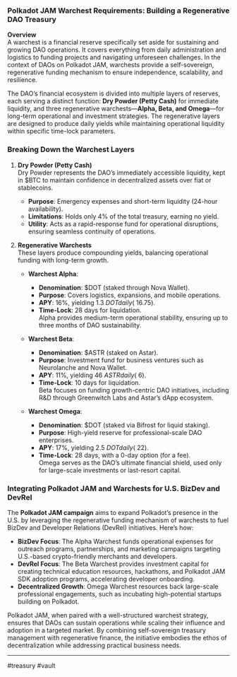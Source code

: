 ### Polkadot JAM Warchest Requirements: Building a Regenerative DAO Treasury

**Overview**  
A warchest is a financial reserve specifically set aside for sustaining and growing DAO operations. It covers everything from daily administration and logistics to funding projects and navigating unforeseen challenges. In the context of DAOs on Polkadot JAM, warchests provide a self-sovereign, regenerative funding mechanism to ensure independence, scalability, and resilience.

The DAO’s financial ecosystem is divided into multiple layers of reserves, each serving a distinct function: **Dry Powder (Petty Cash)** for immediate liquidity, and three regenerative warchests—**Alpha, Beta, and Omega**—for long-term operational and investment strategies. The regenerative layers are designed to produce daily yields while maintaining operational liquidity within specific time-lock parameters.

### **Breaking Down the Warchest Layers**

1. **Dry Powder (Petty Cash)**  
    Dry Powder represents the DAO’s immediately accessible liquidity, kept in $BTC to maintain confidence in decentralized assets over fiat or stablecoins.
    
    - **Purpose**: Emergency expenses and short-term liquidity (24-hour availability).
    - **Limitations**: Holds only 4% of the total treasury, earning no yield.
    - **Utility**: Acts as a rapid-response fund for operational disruptions, ensuring seamless continuity of operations.
2. **Regenerative Warchests**  
    These layers produce compounding yields, balancing operational funding with long-term growth.
    
    - **Warchest Alpha**:
        
        - **Denomination**: $DOT (staked through Nova Wallet).
        - **Purpose**: Covers logistics, expansions, and mobile operations.
        - **APY**: 16%, yielding 1.3 $DOT daily (~$16.75).
        - **Time-Lock**: 28 days for liquidation.  
            Alpha provides medium-term operational stability, ensuring up to three months of DAO sustainability.
    - **Warchest Beta**:
        
        - **Denomination**: $ASTR (staked on Astar).
        - **Purpose**: Investment fund for business ventures such as Neurolanche and Nova Wallet.
        - **APY**: 11%, yielding 46 $ASTR daily (~$6).
        - **Time-Lock**: 10 days for liquidation.  
            Beta focuses on funding growth-centric DAO initiatives, including R&D through Greenwitch Labs and Astar’s dApp ecosystem.
    - **Warchest Omega**:
        
        - **Denomination**: $DOT (staked via Bifrost for liquid staking).
        - **Purpose**: High-yield reserve for professional-scale DAO enterprises.
        - **APY**: 17%, yielding 2.5 $DOT daily (~$22).
        - **Time-Lock**: 28 days, with a 0-day option (for a fee).  
            Omega serves as the DAO’s ultimate financial shield, used only for large-scale investments or last-resort capital.

### **Integrating Polkadot JAM and Warchests for U.S. BizDev and DevRel**

The **Polkadot JAM campaign** aims to expand Polkadot’s presence in the U.S. by leveraging the regenerative funding mechanism of warchests to fuel BizDev and Developer Relations (DevRel) initiatives. Here’s how:

- **BizDev Focus**: The Alpha Warchest funds operational expenses for outreach programs, partnerships, and marketing campaigns targeting U.S.-based crypto-friendly merchants and developers.
- **DevRel Focus**: The Beta Warchest provides investment capital for creating technical education resources, hackathons, and Polkadot JAM SDK adoption programs, accelerating developer onboarding.
- **Decentralized Growth**: Omega Warchest resources back large-scale professional engagements, such as incubating high-potential startups building on Polkadot.

Polkadot JAM, when paired with a well-structured warchest strategy, ensures that DAOs can sustain operations while scaling their influence and adoption in a targeted market. By combining self-sovereign treasury management with regenerative finance, the initiative embodies the ethos of decentralization while addressing practical business needs.


---

#treasury #vault
